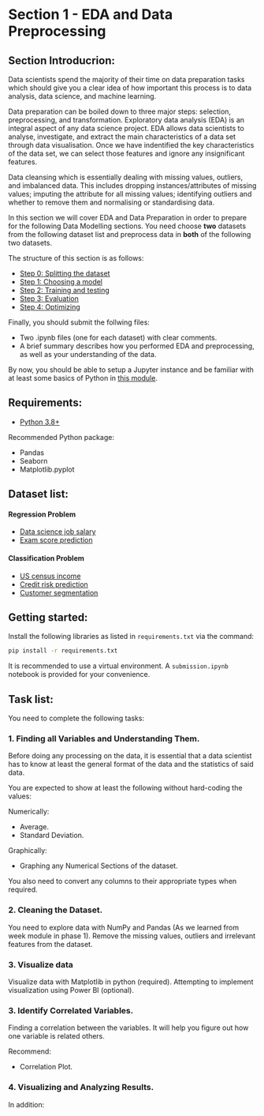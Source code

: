 # Section 1 - EDA and Data Preprocessing

## Section Introducrion:

Data scientists spend the majority of their time on data preparation tasks which should give you a clear idea of how important this process is to data analysis, data science, and machine learning.

Data preparation can be boiled down to three major steps: selection, preprocessing, and transformation.  Exploratory data analysis (EDA) is an integral aspect of any data science project.  EDA allows data scientists to analyse, investigate, and extract the main characteristics of a data set through data visualisation.  Once we have indentified the key characteristics of the data set, we can select those features and ignore any insignificant features.

Data cleansing which is essentially dealing with missing values, outliers, and imbalanced data.  This includes dropping instances/attributes of missing values; imputing the attribute for all missing values; identifying outliers and whether to remove them and normalising or standardising data. 


In this section we will cover EDA and Data Preparation in order to prepare for the following Data Modelling sections. You need choose **two** datasets from the following dataset list and preprocess data in **both** of the following two datasets.

The structure of this section is as follows:

  - [Step 0: Splitting the dataset](#step-0-splitting-the-dataset)
  - [Step 1: Choosing a model](#step-1-choosing-a-model)
  - [Step 2: Training and testing](#step-2-training-and-testing)
  - [Step 3: Evaluation](#step-3-model-evaluation)
  - [Step 4: Optimizing](#step-4-optimizing)

Finally, you should submit the follwing files:
* Two .ipynb files (one for each dataset) with clear comments.
* A brief summary describes how you performed EDA and preprocessing, as well as your understanding of the data.

By now, you should be able to setup a Jupyter instance and be familiar with at least some basics of Python in [this module](https://docs.microsoft.com/en-us/learn/paths/beginner-python/).

## Requirements:
* [Python 3.8+](https://www.python.org/)

Recommended Python package:
* Pandas
* Seaborn
* Matplotlib.pyplot


## Dataset list:

#### Regression Problem 
* [Data science job salary](https://www.kaggle.com/datasets/arnabchaki/data-science-salaries-2023)
* [Exam score prediction](https://www.kaggle.com/datasets/desalegngeb/students-exam-scores)

#### Classification Problem
* [US census income](https://archive.ics.uci.edu/ml/datasets/Census+Income)
* [Credit risk prediction](https://www.kaggle.com/datasets/ppb00x/credit-risk-customers)
* [Customer segmentation](https://www.kaggle.com/datasets/abisheksudarshan/customer-segmentation)

## Getting started:
Install the following libraries as listed in `requirements.txt` via the command:

```bash
pip install -r requirements.txt
```

It is recommended to use a virtual environment. A `submission.ipynb` notebook is provided for your convenience.

## Task list:

You need to complete the following tasks:

### 1. Finding all Variables and Understanding Them. 
Before doing any processing on the data, it is essential that a data scientist has to know at least the general format of the data and the statistics of said data.

You are expected to show at least the following without hard-coding the values:

Numerically:
* Average.
* Standard Deviation.

Graphically:
* Graphing any Numerical Sections of the dataset.

You also need to convert any columns to their appropriate types when required.


### 2. Cleaning the Dataset.
You need to explore data with NumPy and Pandas (As we learned from week module in phase 1).
Remove the missing values, outliers and irrelevant features from the dataset. 

### 3. Visualize data 
Visualize data with Matplotlib in python (required). 
Attempting to implement visualization using Power BI (optional). 


### 3. Identify Correlated Variables.
Finding a correlation between the variables. It will help you figure out how one variable is related others.

Recommend:
* Correlation Plot. 


### 4. Visualizing and Analyzing Results.



In addition:

